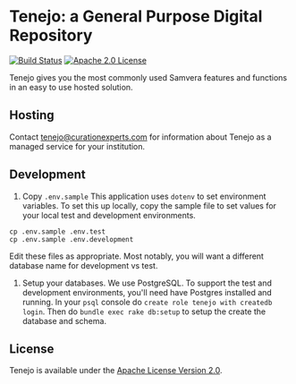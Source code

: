Tenejo: a General Purpose Digital Repository
============================================

[![Build Status](https://travis-ci.org/curationexperts/tenejo.svg?branch=master)](https://travis-ci.org/curationexperts/tenejo) [![Apache 2.0 License](http://img.shields.io/badge/APACHE2-license-blue.svg)](./LICENSE)

Tenejo gives you the most commonly used Samvera features and functions in an easy to use hosted solution.

Hosting
-------

Contact [tenejo@curationexperts.com](mailto:tenejo@curationexperts.com) for information about Tenejo as a managed service for your institution.

Development
-----------
1. Copy `.env.sample`
  This application uses `dotenv` to set environment variables. To set this up locally,
  copy the sample file to set values for your local test and development environments.
  ```
  cp .env.sample .env.test
  cp .env.sample .env.development
  ```
  Edit these files as appropriate. Most notably, you will want a different database
  name for development vs test.

1. Setup your databases.
   We use PostgreSQL. To support the test and development environments, you'll
   need have Postgres installed and running. In your `psql` console do
   `create role tenejo with createdb login`. Then do
   `bundle exec rake db:setup` to setup the create the database and schema.

License
-------

Tenejo is available under the [Apache License Version 2.0](./LICENSE).
